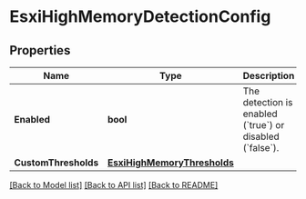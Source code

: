 # EsxiHighMemoryDetectionConfig

## Properties

Name | Type | Description | Notes
------------ | ------------- | ------------- | -------------
**Enabled** | **bool** | The detection is enabled (&#x60;true&#x60;) or disabled (&#x60;false&#x60;). | 
**CustomThresholds** | [**EsxiHighMemoryThresholds**](EsxiHighMemoryThresholds.md) |  | [optional] 

[[Back to Model list]](../README.md#documentation-for-models) [[Back to API list]](../README.md#documentation-for-api-endpoints) [[Back to README]](../README.md)


